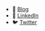 - 📝 [Blog](marianogappa.github.io)
- 💼 [LinkedIn](https://www.linkedin.com/in/marianolopezgappa/)
- 🐦 [Twitter](https://x.com/MarianoGappa)

<!--
**marianogappa/marianogappa** is a ✨ _special_ ✨ repository because its `README.md` (this file) appears on your GitHub profile.

Here are some ideas to get you started:

- 🔭 I’m currently working on ...
- 🌱 I’m currently learning ...
- 👯 I’m looking to collaborate on ...
- 🤔 I’m looking for help with ...
- 💬 Ask me about ...
- 📫 How to reach me: ...
- 😄 Pronouns: ...
- ⚡ Fun fact: ...
-->

